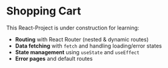 # Shopping Cart

This React-Project is under construction for learning:

- **Routing** with React Router (nested & dynamic routes)
- **Data fetching** with `fetch` and handling loading/error states
- **State management** using `useState` and `useEffect`
- **Error pages** and default routes
